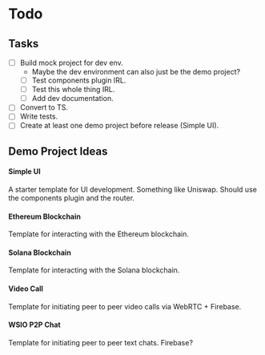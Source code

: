 # Todo

## Tasks 

- [ ] Build mock project for dev env.
     - Maybe the dev environment can also just be the demo project? 
    - [ ] Test components plugin IRL.
    - [ ] Test this whole thing IRL.
    - [ ] Add dev documentation.
   
- [ ] Convert to TS.
- [ ] Write tests.
- [ ] Create at least one demo project before release (Simple UI).

## Demo Project Ideas
#### Simple UI
A starter template for UI development. Something like Uniswap. Should use the components plugin and the router.

#### Ethereum Blockchain
Template for interacting with the Ethereum blockchain.

#### Solana Blockchain
Template for interacting with the Solana blockchain.

#### Video Call
Template for initiating peer to peer video calls via WebRTC + Firebase. 

#### WSIO P2P Chat
Template for initiating peer to peer text chats. Firebase? 
